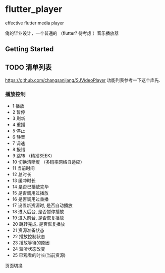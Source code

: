 # flutter_player

effective flutter media player

俺的毕业设计，一个普通的 （flutter? 待考虑 ）音乐播放器

## Getting Started

## TODO 清单列表

https://github.com/changsanjiang/SJVideoPlayer 功能列表参考一下这个库先.

### 播放控制
* 1 播放
* 2 暂停
* 3 刷新
* 4 重播
* 5 停止
* 6 静音
* 7 调速
* 8 报错
* 9 跳转 （精准SEEK）
* 10 切换清晰度  （多码率网络自适应）
* 11 当前时间
* 12 总时长
* 13 缓冲时长
* 14 是否已播放完毕
* 15 是否调用过播放
* 16 是否调用过重播
* 17 设置新资源时, 是否自动播放
* 18 进入后台, 是否暂停播放
* 19 进入前台, 是否恢复播放
* 20 跳转完成, 是否恢复播放
* 21 资源准备状态
* 22 播放控制状态
* 23 播放等待的原因
* 24 监听状态改变
* 25 已观看的时长(当前资源)

页面切换

